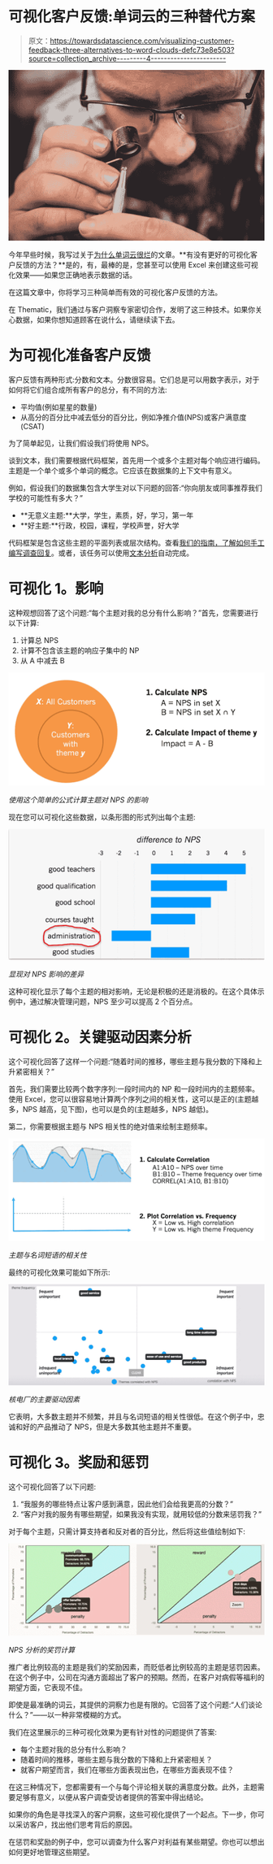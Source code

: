 # 可视化客户反馈:单词云的三种替代方案

> 原文：<https://towardsdatascience.com/visualizing-customer-feedback-three-alternatives-to-word-clouds-defc73e8e503?source=collection_archive---------4----------------------->

![](img/4141737bf820adcb204c3da31a884a69.png)

今年早些时候，我写过关于[为什么单词云很烂](http://www.getthematic.com/post/word-clouds-harm-insights/)的文章。**有没有更好的可视化客户反馈的方法？**是的，有，最棒的是，您甚至可以使用 Excel 来创建这些可视化效果——如果您正确地表示数据的话。

在这篇文章中，你将学习三种简单而有效的可视化客户反馈的方法。

在 Thematic，我们通过与客户洞察专家密切合作，发明了这三种技术。如果你关心数据，如果你想知道顾客在说什么，请继续读下去。

# 为可视化准备客户反馈

客户反馈有两种形式:分数和文本。分数很容易。它们总是可以用数字表示，对于如何将它们组合成所有客户的总分，有不同的方法:

*   平均值(例如星星的数量)
*   从高分的百分比中减去低分的百分比，例如净推介值(NPS)或客户满意度(CSAT)

为了简单起见，让我们假设我们将使用 NPS。

谈到文本，我们需要根据代码框架，首先用一个或多个主题对每个响应进行编码。主题是一个单个或多个单词的概念。它应该在数据集的上下文中有意义。

例如，假设我们的数据集包含大学生对以下问题的回答:“你向朋友或同事推荐我们学校的可能性有多大？”

*   **无意义主题:**大学，学生，素质，好，学习，第一年
*   **好主题:**行政，校园，课程，学校声誉，好大学

代码框架是包含这些主题的平面列表或层次结构。查看[我们的指南，了解如何手工编写调查回复](http://www.getthematic.com/coding-open-ended-questions/)。或者，该任务可以使用[文本分析](http://www.getthematic.com/net-promoter-score-verbatims/)自动完成。

# 可视化 1。影响

这种观想回答了这个问题:“每个主题对我的总分有什么影响？”首先，您需要进行以下计算:

1.  计算总 NPS
2.  计算不包含该主题的响应子集中的 NP
3.  从 A 中减去 B

![](img/0100d2d5acbd6eece51027136d210194.png)

*使用这个简单的公式计算主题对 NPS 的影响*

现在您可以可视化这些数据，以条形图的形式列出每个主题:

![](img/d6ddce3ecfd68124e6fee8dcc27904c5.png)

*显现对 NPS 影响的差异*

这种可视化显示了每个主题的相对影响，无论是积极的还是消极的。在这个具体示例中，通过解决管理问题，NPS 至少可以提高 2 个百分点。

# 可视化 2。关键驱动因素分析

这个可视化回答了这样一个问题:“随着时间的推移，哪些主题与我分数的下降和上升紧密相关？”

首先，我们需要比较两个数字序列:一段时间内的 NP 和一段时间内的主题频率。使用 Excel，您可以很容易地计算两个序列之间的相关性，这可以是正的(主题越多，NPS 越高，见下图)，也可以是负的(主题越多，NPS 越低)。

第二，你需要根据主题与 NPS 相关性的绝对值来绘制主题频率。

![](img/ea12b79e8c0ac3f9c5ddcd969a7dfa8f.png)

*主题与名词短语的相关性*

最终的可视化效果可能如下所示:

![](img/5be18a6fe71922a1d5c8357bba193ac5.png)

*核电厂的主要驱动因素*

它表明，大多数主题并不频繁，并且与名词短语的相关性很低。在这个例子中，忠诚和好的产品推动了 NPS，但是大多数其他主题并不重要。

# 可视化 3。奖励和惩罚

这个可视化回答了以下问题:

1.  “我服务的哪些特点让客户感到满意，因此他们会给我更高的分数？”
2.  “客户对我的服务有哪些期望，如果我没有实现，就用较低的分数来惩罚我？”

对于每个主题，只需计算支持者和反对者的百分比，然后将这些值绘制如下:

![](img/fe54fe3d36046d8a2b224a73af14e75c.png)

*NPS 分析的奖罚计算*

推广者比例较高的主题是我们的奖励因素，而贬低者比例较高的主题是惩罚因素。在这个例子中，公司在沟通方面超出了客户的预期。然而，在客户对病假等福利的期望方面，它表现不佳。

即使是最准确的词云，其提供的洞察力也是有限的。它回答了这个问题:“人们谈论什么？”——以一种非常模糊的方式。

我们在这里展示的三种可视化效果为更有针对性的问题提供了答案:

*   每个主题对我的总分有什么影响？
*   随着时间的推移，哪些主题与我分数的下降和上升紧密相关？
*   就客户期望而言，我们在哪些方面表现出色，在哪些方面表现不佳？

在这三种情况下，您都需要有一个与每个评论相关联的满意度分数。此外，主题需要足够有意义，以便从客户调查受访者提供的答案中得出结论。

如果你的角色是寻找深入的客户洞察，这些可视化提供了一个起点。下一步，你可以采访客户，找出他们思考背后的原因。

在惩罚和奖励的例子中，您可以调查为什么客户对利益有某些期望。你也可以想出如何更好地管理这些期望。